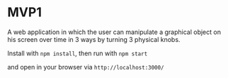 # MVP1
A web application in which the user can manipulate a graphical object on his screen over time in 3 ways by turning 3 physical knobs.

Install with `npm install`, then run with `npm start`
  
and open in your browser via `http://localhost:3000/`